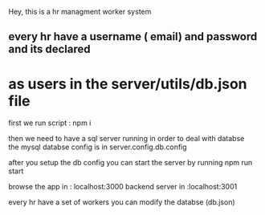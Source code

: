 Hey,
this is a hr managment worker system

## every hr have a username ( email) and password and its declared

# as users in the server/utils/db.json file

 first we run script : npm i

then we need to have a sql server running in order to deal with databse  
the mysql databse config is in server.config.db.config

after you setup the db config
you can start the server by running
npm run start

browse the app in : localhost:3000
backend server in :localhost:3001

every hr have a set of workers
you can modify the databse (db.json)
